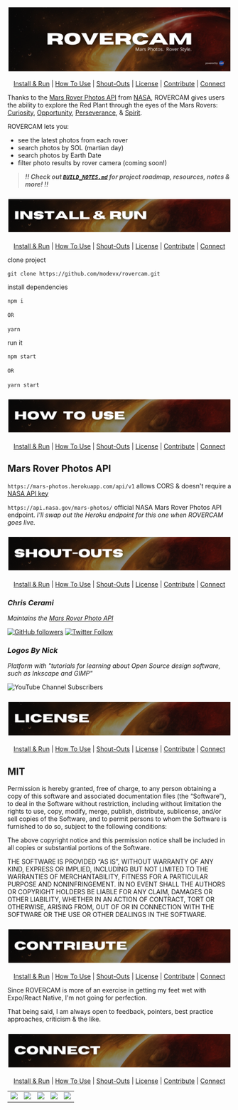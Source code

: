<!-- #region INTRO -->

<div align='center'>

![rovercam readme graphic](./assets/readme/title.png)

</div>

<div align='center'>

[Install & Run](#install) | [How To Use](#use) | [Shout-Outs](#shout-outs) | [License](#license) | [Contribute](#contribute) | [Connect](#connect)

</div>

Thanks to the [Mars Rover Photos API](https://github.com/chrisccerami/mars-photo-api) from [NASA](https://api.nasa.gov/), ROVERCAM gives users the ability to explore the Red Plant through the eyes of the Mars Rovers: [Curiosity](https://mars.nasa.gov/msl/home/), [Opportunity](https://mars.nasa.gov/mars-exploration/missions/mars-exploration-rovers/), [Perseverance](https://mars.nasa.gov/mars-exploration/missions/mars2020/), & [Spirit](https://mars.nasa.gov/mars-exploration/missions/mars-exploration-rovers/).

ROVERCAM lets you:

- see the latest photos from each rover
- search photos by SOL (martian day)
- search photos by Earth Date
- filter photo results by rover camera (coming soon!)

> **_:bangbang: Check out [`BUILD_NOTES.md`](https://github.com/ephraimsmithdev/rovercam/blob/prod/BUILD_NOTES.md) for project roadmap, resources, notes & more! :bangbang:_**

<!-- #endregion /INTRO -->
<!-- #region INSTALL -->

<h3 id='install' align='center'>

![rovercam readme graphic](./assets/readme/install.png)

</h3>

<div align='center'>

[Install & Run](#install) | [How To Use](#use) | [Shout-Outs](#shout-outs) | [License](#license) | [Contribute](#contribute) | [Connect](#connect)

</div>

clone project

```shellscript
git clone https://github.com/modevx/rovercam.git
```

install dependencies

```shellscript
npm i

OR

yarn
```

run it

```shellscript
npm start

OR

yarn start
```

<!-- #endregion /INSTALL -->
<!-- #region HOW TO USE -->

<h3 id='use' align='center'>

![rovercam readme graphic](./assets/readme/use.png)

</h3>

<div align='center'>

[Install & Run](#install) | [How To Use](#use) | [Shout-Outs](#shout-outs) | [License](#license) | [Contribute](#contribute) | [Connect](#connect)

</div>

## **Mars Rover Photos API**

`https://mars-photos.herokuapp.com/api/v1` allows CORS & doesn't require a [NASA API key](https://api.nasa.gov/)

`https://api.nasa.gov/mars-photos/` official NASA Mars Rover Photos API endpoint. _I'll swap out the Heroku endpoint for this one when ROVERCAM goes live._

<!-- #endregion /HOW TO USE -->
<!-- #region SHOUT-OUTS -->

<h3 id='shout-outs' align='center'>

![rovercam readme graphic](./assets/readme/shout-outs.png)

</h3>

<div align='center'>

[Install & Run](#install) | [How To Use](#use) | [Shout-Outs](#shout-outs) | [License](#license) | [Contribute](#contribute) | [Connect](#connect)

</div>

### **_Chris Cerami_**

_Maintains the [Mars Rover Photo API](https://github.com/chrisccerami/mars-photo-api)_

[![GitHub followers](https://img.shields.io/github/followers/chrisccerami?label=Follow&style=social)](https://github.com/chrisccerami)
[![Twitter Follow](https://img.shields.io/twitter/follow/chrisccerami?label=Follow&style=social)](https://twitter.com/chrisccerami)

### **_Logos By Nick_**

_Platform with "tutorials for learning about Open Source design software, such as Inkscape and GIMP"_

![YouTube Channel Subscribers](https://img.shields.io/youtube/channel/subscribers/UCEQXp_fcqwPcqrzNtWJ1w9w?style=social)

<!-- #endregion /SHOUT-OUTS -->
<!-- #region LICENSE -->

<h3 id='license' align='center'>

![rovercam readme graphic](./assets/readme/license.png)

</h3>

<div align='center'>

[Install & Run](#install) | [How To Use](#use) | [Shout-Outs](#shout-outs) | [License](#license) | [Contribute](#contribute) | [Connect](#connect)

</div>

## **MIT**

Permission is hereby granted, free of charge, to any person obtaining a copy of this software and associated documentation files (the “Software”), to deal in the Software without restriction, including without limitation the rights to use, copy, modify, merge, publish, distribute, sublicense, and/or sell copies of the Software, and to permit persons to whom the Software is furnished to do so, subject to the following conditions:

The above copyright notice and this permission notice shall be included in all copies or substantial portions of the Software.

THE SOFTWARE IS PROVIDED “AS IS”, WITHOUT WARRANTY OF ANY KIND, EXPRESS OR IMPLIED, INCLUDING BUT NOT LIMITED TO THE WARRANTIES OF MERCHANTABILITY, FITNESS FOR A PARTICULAR PURPOSE AND NONINFRINGEMENT. IN NO EVENT SHALL THE AUTHORS OR COPYRIGHT HOLDERS BE LIABLE FOR ANY CLAIM, DAMAGES OR OTHER LIABILITY, WHETHER IN AN ACTION OF CONTRACT, TORT OR OTHERWISE, ARISING FROM, OUT OF OR IN CONNECTION WITH THE SOFTWARE OR THE USE OR OTHER DEALINGS IN THE SOFTWARE.

<!-- #endregion /LICENSE -->
<!-- #region CONTRIBUTE -->

<h3 id='contribute' align='center'>

![rovercam readme graphic](./assets/readme/contribute.png)

</h3>

<div align='center'>

[Install & Run](#install) | [How To Use](#use) | [Shout-Outs](#shout-outs) | [License](#license) | [Contribute](#contribute) | [Connect](#connect)

</div>

Since ROVERCAM is more of an exercise in getting my feet wet with Expo/React Native, I'm not going for perfection.

That being said, I am always open to feedback, pointers, best practice approaches, criticism & the like.

<!-- #endregion /CONTRIBUTE -->
<!-- #region CONNECT -->

<h3 id='connect' align='center'>

![rovercam readme graphic](./assets/readme/connect.png)

</h3>

<div align='center'>

[Install & Run](#install) | [How To Use](#use) | [Shout-Outs](#shout-outs) | [License](#license) | [Contribute](#contribute) | [Connect](#connect)

</div>

<table align='center'>
  <tr >
    <td style="border: none;"><a alt='icon link to modevx github account' href='https://github.com/modevx' target='_blank'><img src="https://cdn.iconscout.com/icon/free/png-256/github-157-675821.png" width="90"></a></td> 
    <td style="border: none;"><a alt='icon link to modevx twitter account' href='https://twitter.com/_modevx' target='_blank'><img src="https://cdn.iconscout.com/icon/free/png-256/twitter-235-675852.png" width="90"></a></td>                      
    <td style="border: none;"><a alt='icon link to modevx email' href='mailto:ephraim@modevx.com' target='_blank'><img src="https://cdn.iconscout.com/icon/free/png-256/email-letter-envelope-message-38065.png" width="90"></a></td>  
    <td style="border: none;"><a alt='icon link to ephraim smiths linkedin account' href='https://linkedin.com/in/ephraimjsmith' target='_blank'><img src="https://cdn.iconscout.com/icon/free/png-256/linkedin-187-675833.png" width="90"></a></td>
    <td style="border: none;"><a alt='icon link to modevx instagram account' href='https://instagram.com/_modevx' target='_blank'><img src="https://cdn.iconscout.com/icon/free/png-256/instagram-2752153-2284970.png" width="90"></a></td>
  </tr>
</table>

<!-- #endregion /CONNECT -->
